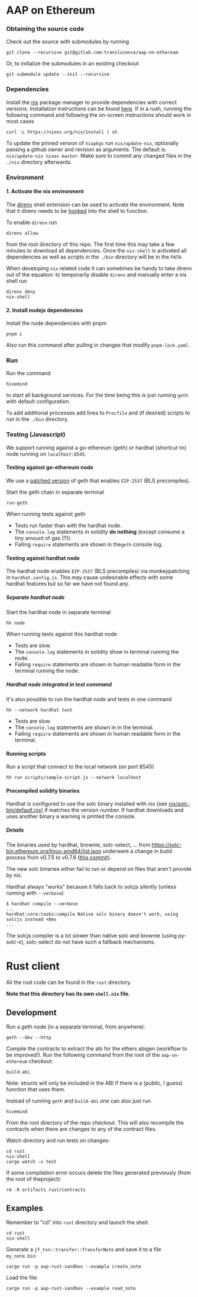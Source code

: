 # AAP on Ethereum
### Obtaining the source code
Check out the source with submodules by running

    git clone --recursive git@gitlab.com:translucence/aap-on-ethereum

Or, to initialize the submodules in an existing checkout

    git submodule update --init --recursive

### Dependencies
Install the [nix](https://nixos.org) package manager to provide dependencies with
correct versions. Installation instructions can be found [here](https://nixos.org/download.html).
If in a rush, running the following command and following the on-screen instructions should
work in most cases

    curl -L https://nixos.org/nix/install | sh

To update the pinned version of `nixpkgs` run `nix/update-nix`, optionally passing a github owner and
revision as arguments. The default is: `nix/update-nix nixos master`. Make sure to commit any changed
files in the `./nix` directory afterwards.

### Environment
#### 1. Activate the nix environment
The [direnv](https://direnv.net/) shell extension can be used to activate the environment.
Note that it direnv needs to be [hooked](https://direnv.net/docs/hook.html) into the shell to function.

To enable `direnv` run

    direnv allow

from the root directory of this repo. The first time this may take a few minutes to download all dependencies.
Once the `nix-shell` is activated all dependencies as well as scripts in the `./bin` directory will be in the
`PATH`.

When developing `nix` related code it can sometimes be handy to take direnv out of the equation: to
temporarily disable `direnv` and manually enter a nix shell run

    direnv deny
    nix-shell

#### 2. Install nodejs dependencies
Install the node dependencies with pnpm

    pnpm i

Also run this command after pulling in changes that modify `pnpm-lock.yaml`.
### Run
Run the command

    hivemind

to start all background services. For the time being this is just running `geth` with default configuration.

To add additional processes add lines to `Procfile` and (if desired) scripts to run in the `./bin` directory.

### Testing (Javascript)
We support running against a go-ethereum (geth) or hardhat (shortcut `hh`) node running on `localhost:8545`.

#### Testing against go-ethereum node
We use a [patched version](https://gitlab.com/translucence/go-ethereum) of geth
that enables `EIP-2537` (BLS precompiles).

Start the geth chain in separate terminal

    run-geth

When running tests against geth

- Tests run faster than with the hardhat node.
- The `console.log` statements in solidity **do nothing** (except consume a tiny amount of gas (?)).
- Failing `require` statements are shown in the`geth` console log.

#### Testing against hardhat node
The hardhat node enables `EIP-2537` (BLS precompiles) via monkeypatching in `hardhat.config.js`.
This may cause undesirable effects with some hardhat features but so far we have not found any.

##### Separate hardhat node
Start the hardhat node in separate terminal

    hh node

When running tests against this hardhat node

- Tests are slow.
- The `console.log` statements in solidity show in terminal running the node.
- Failing `require` statements are shown in human readable form in the terminal running the node.

##### Hardhat node integrated in test command
It's also possible to run the hardhat node and tests in one command

    hh --network hardhat test

- Tests are slow.
- The `console.log` statements are shown in in the terminal.
- Failing `require` statements are shown in human readable form in the terminal.

#### Running scripts
Run a script that connect to the local network (on port 8545)

    hh run scripts/sample-script.js --network localhost

#### Precompiled solidity binaries
Hardhat is configured to use the solc binary installed with nix (see
[nix/solc-bin/default.nix](nix/solc-bin/default.nix)) if matches the version
number. If hardhat downloads and uses another binary a warning is printed the
console.

##### Details
The binaries used by hardhat, brownie, solc-select, ... from
https://solc-bin.ethereum.org/linux-amd64/list.json underwent a change in build
process from v0.7.5 to v0.7.6 ([this
commit](https://github.com/ethereum/solidity/commit/7308abc08475869cf7bc6a0654acb9d45bafc52a)).

The new solc binaries either fail to run or depend on files that aren't provide by nix.

Hardhat always "works" because it falls back to solcjs silently (unless running with `--verbose`)

    $ hardhat compile --verbose
    ...
    hardhat:core:tasks:compile Native solc binary doesn't work, using solcjs instead +8ms
    ...

The solcjs compiler is a lot slower than native solc and brownie (using py-solc-x),
solc-select do not have such a fallback mechanisms.

# Rust client

All the rust code can be found in the `rust` directory.

**Note that this directory has its own `shell.nix` file.**

## Development
Run a geth node (in a separate terminal, from anywhere):

    geth --dev --http

Compile the contracts to extract the abi for the ethers abigen (workflow to be
improved!). 
Run the following command from the root of the `aap-on-ethereum` checkout:

    build-abi

Note: structs will only be included in the ABI if there is a (public, I guess)
function that uses them.

Instead of running `geth` and `build-abi` one can also just run 

    hivemind

From the root directory of the repo checkout. 
This will also recompile the contracts when there are changes to any of the contract files.

Watch directory and run tests on changes:

    cd rust
    nix-shell
    cargo watch -x test

If some compilation error occurs delete the files generated previously (from the root of theproject):

    rm -R artifacts rust/contracts

## Examples

Remember to "cd" into `rust` directory and launch the shell:

    cd rust
    nix-shell


Generate a `jf_txn::transfer::TransferNote` and save it to a file `my_note.bin`:

    cargo run -p aap-rust-sandbox --example create_note


Load the file:

    cargo run -p aap-rust-sandbox --example read_note
